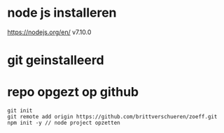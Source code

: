 # node js installeren
https://nodejs.org/en/ v7.10.0

# git geinstalleerd 

# repo opgezt op github

`git init`  
`git remote add origin https://github.com/brittverschueren/zoeff.git`  
`npm init -y // node project opzetten`  

